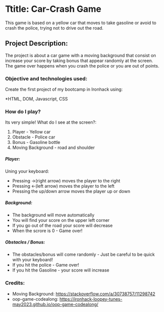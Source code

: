 # Ttitle: Car-Crash Game

This game is based on a yellow car that moves to take gasoline or avoid to crash the police, trying not to drive out the road.

## Project Description: 

The project is about a car game with a moving background that consist on increase your score by taking bonus that appear randomly at the screen. The game over happens when you crash the police or you are out of points. 

### Objective and technologies used: 
Create the first project of my bootcamp in Ironhack using:

*HTML, DOM, Javascript, CSS

### How do I play?

Its very simple! What do I see at the screen?:

1. Player - Yellow car
2. Obstacle - Police car
3. Bonus - Gasoline bottle
4. Moving Background - road and shoulder

##### Player:

Uning your keyboard: 
* Pressing ->(right arrow) moves the player to the right
* Pressing <-(left arrow) moves the player to the left
* Pressing the up/down arrow moves the player up or down 

##### Background:

* The background will move automatically
* You will find your score on the upper left corner
* If you go out of the road your score will decrease
* When the scrore is 0 - Game over!

##### Obstacles / Bonus:
* The obstacles/bonus will come randomly - Just be careful to be quick with your keyboard!
* If you hit the police - Game over!
* If you hit the Gasoline - your score will increase

### Credits:

* Moving Background: https://stackoverflow.com/a/30738757/11298742
* oop-game-codealong: https://ironhack-loopey-tunes-may2023.github.io/oop-game-codealong/










